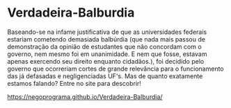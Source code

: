 # Verdadeira-Balburdia
Baseando-se na infame justificativa de que as universidades federais estariam cometendo demasiada balbúrdia (que nada mais passou de demonstração da opinião de estudantes que não concordam com o governo, nem mesmo foi em unanimidade. E nem que fosse, estavam apenas exercendo seu direito enquanto cidadãos.), foi decidido pelo governo que ocorreriam cortes de grande relevância para o funcionamento das já defasadas e negligenciadas UF's. Mas de quanto exatamente estamos falando? Entre no site para descobrir!

https://negoprograma.github.io/Verdadeira-Balburdia/
